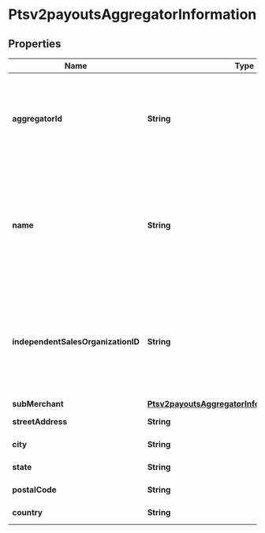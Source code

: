 
# Ptsv2payoutsAggregatorInformation

## Properties
Name | Type | Description | Notes
------------ | ------------- | ------------- | -------------
**aggregatorId** | **String** | Value that identifies you as a payment aggregator. Get this value from the processor.  |  [optional]
**name** | **String** | Your payment aggregator business name. This field is conditionally required when aggregator id is present.  |  [optional]
**independentSalesOrganizationID** | **String** | Independent sales organization ID. This field is only used for Mastercard transactions submitted through PPGS.  |  [optional]
**subMerchant** | [**Ptsv2payoutsAggregatorInformationSubMerchant**](Ptsv2payoutsAggregatorInformationSubMerchant.md) |  |  [optional]
**streetAddress** | **String** | Acquirer street name. |  [optional]
**city** | **String** | Acquirer city. |  [optional]
**state** | **String** | Acquirer state. |  [optional]
**postalCode** | **String** | Acquirer postal code. |  [optional]
**country** | **String** | Acquirer country. |  [optional]



